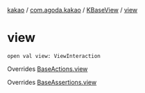 [kakao](../../index.md) / [com.agoda.kakao](../index.md) / [KBaseView](index.md) / [view](.)

# view

`open val view: ViewInteraction`

Overrides [BaseActions.view](../-base-actions/view.md)

Overrides [BaseAssertions.view](../-base-assertions/view.md)

